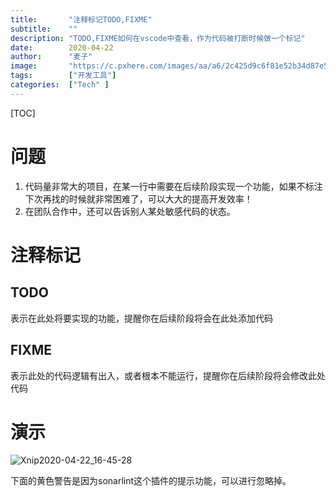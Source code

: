```yaml
---
title:       "注释标记TODO,FIXME"
subtitle:    ""
description: "TODO,FIXME如何在vscode中查看，作为代码被打断时候做一个标记"
date:        2020-04-22
author:      "麦子"
image:       "https://c.pxhere.com/images/aa/a6/2c425d9c6f81e52b34d87e5c3989-1424141.jpg!d"
tags:        ["开发工具"]
categories:  ["Tech" ]
---
```


[TOC]

# 问题

1. 代码量非常大的项目，在某一行中需要在后续阶段实现一个功能，如果不标注下次再找的时候就非常困难了，可以大大的提高开发效率！
2.  在团队合作中，还可以告诉别人某处敏感代码的状态。

# 注释标记



## TODO

表示在此处将要实现的功能，提醒你在后续阶段将会在此处添加代码



## FIXME

表示此处的代码逻辑有出入，或者根本不能运行，提醒你在后续阶段将会修改此处代码

# 演示

![Xnip2020-04-22_16-45-28](/img/Xnip2020-04-22_16-45-28.png)

下面的黄色警告是因为sonarlint这个插件的提示功能，可以进行忽略掉。
